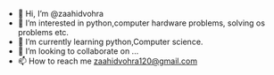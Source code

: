 - 👋 Hi, I’m @zaahidvohra
- 👀 I’m interested in python,computer hardware problems, solving os problems etc.
- 🌱 I’m currently learning python,Computer science.
- 💞️ I’m looking to collaborate on ...
- 📫 How to reach me zaahidvohra120@gmail.com

<!---
zaahidvohra/zaahidvohra is a ✨ special ✨ repository because its `README.md` (this file) appears on your GitHub profile.
You can click the Preview link to take a look at your changes.
--->
